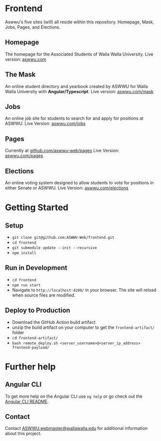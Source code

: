 # Frontend

Aswwu's five sites (will) all reside within this repository. Homepage, Mask, Jobs, Pages, and Elections. 

## Homepage

The homepage for the Associated Students of Walla Walla University.
Live version: [aswwu.com](https://aswwu.com)

## The Mask

An online student directory and yearbook created by ASWWU for Walla Walla University with __Angular/Typescript__.
Live version: [aswwu.com/mask](https://aswwu.com/mask/)

## Jobs

An online job site for students to search for and apply for positions at ASWWU.
Live Version: [aswwu.com/jobs](https://aswwu.com/jobs)

## Pages

Currently at [github.com/aswwu-web/pages](https://github.com/aswwu-web/pages)
Live Version: [aswwu.com/pages](https://aswwu.com/pages)

## Elections

An online voting system designed to allow students to vote for positions in either Senate or ASWWU.
Live Version: [aswwu.com/elections](https://aswwu.com/elections)


# Getting Started

## Setup

- `git clone git@github.com:ASWWU-Web/frontend.git`
- `cd frontend`
- `git submodule update --init --recursive`
- `npm install`


## Run in Development

- `cd frontend`
- `npm run start`
- Navigate to `http://localhost:4200/` in your browser. The site will reload when source files are modified.


## Deploy to Production

- Download the GitHub Action build artifact
- unzip the build artifact on your computer to get the `frontend-artifact/` folder
- `cd frontend-artifact/`
- `bash remote_deploy.sh <server_username>@<server_ip_address> frontend-payload/`


# Further help

## Angular CLI

To get more help on the Angular CLI use `ng help` or go check out the [Angular CLI README](https://github.com/angular/angular-cli/blob/master/README.md).

## Contact

Contact [ASWWU.webmaster@wallawalla.edu](mailto:aswwu.webmaster@wallawalla.edu) for additional information about this project.
